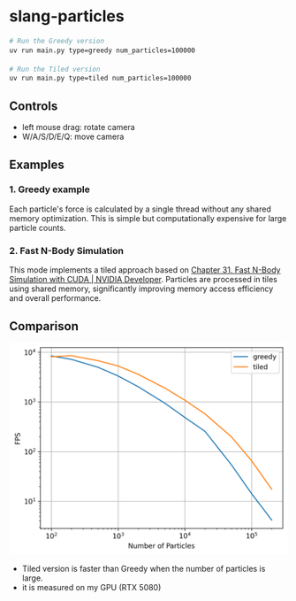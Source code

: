 # slang-particles

```bash
# Run the Greedy version
uv run main.py type=greedy num_particles=100000

# Run the Tiled version
uv run main.py type=tiled num_particles=100000
```

## Controls
- left mouse drag: rotate camera
- W/A/S/D/E/Q: move camera

## Examples
### 1. Greedy example
Each particle's force is calculated by a single thread without any shared memory optimization.
This is simple but computationally expensive for large particle counts.

### 2. Fast N-Body Simulation
This mode implements a tiled approach based on [Chapter 31. Fast N-Body Simulation with CUDA | NVIDIA Developer](https://developer.nvidia.com/gpugems/gpugems3/part-v-physics-simulation/chapter-31-fast-n-body-simulation-cuda).
Particles are processed in tiles using shared memory, significantly improving memory access efficiency and overall performance.

## Comparison
![Greedy vs Tiled](./fps.png)

- Tiled version is faster than Greedy when the number of particles is large.
- it is measured on my GPU (RTX 5080)
